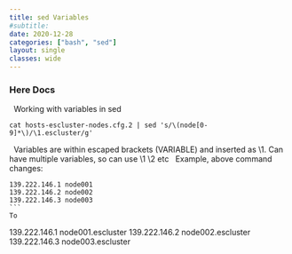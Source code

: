 ```yaml
---
title: sed Variables
#subtitle: 
date: 2020-12-28
categories: ["bash", "sed"]
layout: single
classes: wide
---
```


### Here Docs

 
Working with variables in sed
 
```
cat hosts-escluster-nodes.cfg.2 | sed 's/\(node[0-9]*\)/\1.escluster/g'
```
 
Variables are within escaped brackets \(VARIABLE\) and inserted as \1.
Can have multiple variables, so can use \1 \2 etc
 
Example, above command changes:
 
```
139.222.146.1 node001
139.222.146.2 node002
139.222.146.3 node003
``` 
To

```
139.222.146.1 node001.escluster
139.222.146.2 node002.escluster
139.222.146.3 node003.escluster
```
